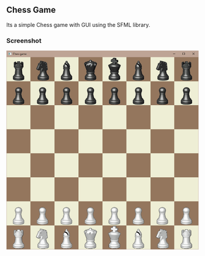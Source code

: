 ## Chess Game
Its a simple Chess game with GUI using the SFML library.

### Screenshot
![Main GUI](Screenshot/Screenshot01.png)
